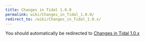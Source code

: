 ```yaml
---
title: Changes in Tidal 1.0.0
permalink: wiki/Changes_in_Tidal_1.0.0/
redirect_to: /wiki/Changes_in_Tidal_1.0.x/
---
```


You should automatically be redirected to [Changes in Tidal 1.0.x](/wiki/Changes_in_Tidal_1.0.x/)
